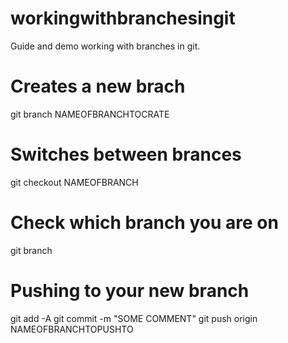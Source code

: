 # workingwithbranchesingit
Guide and demo working with branches in git.



# Creates a new brach
git branch NAMEOFBRANCHTOCRATE

# Switches between brances
git checkout NAMEOFBRANCH

# Check which branch you are on
git branch


#  Pushing to your new branch

git add -A
git commit -m "SOME COMMENT"
git push origin NAMEOFBRANCHTOPUSHTO
